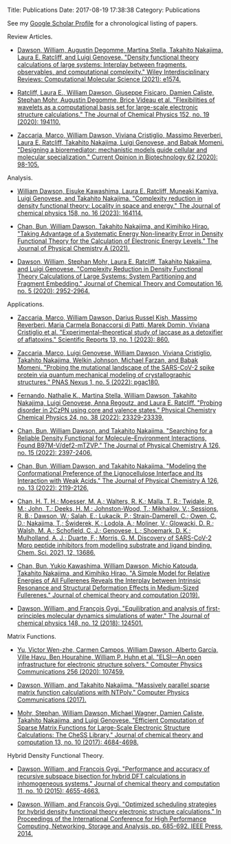 Title: Publications
Date: 2017-08-19 17:38:38
Category: Publications

See my [Google Scholar Profile](https://scholar.google.com/citations?user=WeydmtUAAAAJ&hl=en&oi=sra)
for a chronological listing of papers.

Review Articles.

- [Dawson, William, Augustin Degomme, Martina Stella, Takahito Nakajima, Laura E. Ratcliff, and Luigi Genovese. "Density functional theory calculations of large systems: Interplay between fragments, observables, and computational complexity." Wiley Interdisciplinary Reviews: Computational Molecular Science (2021): e1574.](https://doi.org/10.1002/wcms.1574)

- [Ratcliff, Laura E., William Dawson, Giuseppe Fisicaro, Damien Caliste, 
Stephan Mohr, Augustin Degomme, Brice Videau et al. "Flexibilities of 
wavelets as a computational basis set for large-scale electronic structure 
calculations." The Journal of Chemical Physics 152, no. 19 (2020): 
194110.](https://doi.org/10.1063/5.0004792)

- [Zaccaria, Marco, William Dawson, Viviana Cristiglio, Massimo Reverberi,
Laura E. Ratcliff, Takahito Nakajima, Luigi Genovese, and Babak Momeni.
"Designing a bioremediator: mechanistic models guide cellular and molecular
specialization." Current Opinion in Biotechnology 62 (2020): 98-105.
](https://doi.org/10.1016/j.copbio.2019.09.006)

Analysis.

- [William Dawson, Eisuke Kawashima, Laura E. Ratcliff, Muneaki Kamiya, Luigi Genovese, and Takahito Nakajima. "Complexity reduction in density functional theory: Locality in space and energy." The Journal of chemical physics 158, no. 16 (2023): 164114.](https://doi.org/10.1063/5.0142652)

- [Chan, Bun, William Dawson, Takahito Nakajima, and Kimihiko Hirao. "Taking Advantage of a Systematic Energy Non-linearity Error in Density Functional Theory for the Calculation of Electronic Energy Levels." The Journal of Physical Chemistry A (2021).](https://doi.org/10.1021/acs.jpca.1c06723)

- [Dawson, William, Stephan Mohr, Laura E. Ratcliff, Takahito Nakajima, 
and Luigi Genovese. "Complexity Reduction in Density Functional Theory 
Calculations of Large Systems: System Partitioning and Fragment 
Embedding." Journal of Chemical Theory and Computation 16, no. 5 (2020): 
2952-2964.](https://doi.org/10.1021/acs.jctc.9b01152)

Applications.

- [Zaccaria, Marco, William Dawson, Darius Russel Kish, Massimo Reverberi, Maria Carmela Bonaccorsi di Patti, Marek Domin, Viviana Cristiglio et al. "Experimental–theoretical study of laccase as a detoxifier of aflatoxins." Scientific Reports 13, no. 1 (2023): 860.](https://doi.org/10.1038/s41598-023-27519-1)

- [Zaccaria, Marco, Luigi Genovese, William Dawson, Viviana Cristiglio, Takahito Nakajima, Welkin Johnson, Michael Farzan, and Babak Momeni. "Probing the mutational landscape of the SARS-CoV-2 spike protein via quantum mechanical modeling of crystallographic structures." PNAS Nexus 1, no. 5 (2022): pgac180.](https://doi.org/10.1093/pnasnexus/pgac180)

- [Fernando, Nathalie K., Martina Stella, William Dawson, Takahito Nakajima, Luigi Genovese, Anna Regoutz, and Laura E. Ratcliff. "Probing disorder in 2CzPN using core and valence states." Physical Chemistry Chemical Physics 24, no. 38 (2022): 23329-23339.](https://doi.org/10.1039/D2CP02638D)

- [Chan, Bun, William Dawson, and Takahito Nakajima. "Searching for a Reliable Density Functional for Molecule–Environment Interactions, Found B97M-V/def2-mTZVP." The Journal of Physical Chemistry A 126, no. 15 (2022): 2397-2406.](https://doi.org/10.1021/acs.jpca.2c02032)

- [Chan, Bun, William Dawson, and Takahito Nakajima. "Modeling the Conformational Preference of the Lignocellulose Interface and Its Interaction with Weak Acids." The Journal of Physical Chemistry A 126, no. 13 (2022): 2119-2126.](https://doi.org/10.1021/acs.jpca.2c00308)

- [Chan, H. T. H.; Moesser, M. A.; Walters, R. K.; Malla, T. R.; Twidale, R. M.; John, T.; Deeks, H. M.; Johnston-Wood, T.; Mikhailov, V.; Sessions, R. B.; Dawson, W.; Salah, E.; Lukacik, P.; Strain-Damerell, C.; Owen, C. D.; Nakajima, T.; Świderek, K.; Lodola, A.; Moliner, V.; Glowacki, D. R.; Walsh, M. A.; Schofield, C. J.; Genovese, L.; Shoemark, D. K.; Mulholland, A. J.; Duarte, F.; Morris, G. M. Discovery of SARS-CoV-2 Mpro peptide inhibitors from modelling substrate and ligand binding. Chem. Sci. 2021, 12, 13686.](https://doi.org/10.1039/D1SC03628A)

- [Chan, Bun, Yukio Kawashima, William Dawson, Michio Katouda,
Takahito Nakajima, and Kimihiko Hirao. "A Simple Model for Relative Energies of
All Fullerenes Reveals the Interplay between Intrinsic Resonance and Structural
Deformation Effects in Medium-Sized Fullerenes." Journal of chemical theory and
computation (2019).
](https://doi.org/10.1021/acs.jctc.8b00981)

- [Dawson, William, and François Gygi. "Equilibration and analysis of
first-principles molecular dynamics simulations of water." The Journal of
chemical physics 148, no. 12 (2018): 124501.
](https://doi.org/10.1063/1.5018116)

Matrix Functions.

- [Yu, Victor Wen-zhe, Carmen Campos, William Dawson, Alberto García, Ville Havu, Ben Hourahine, William P. Huhn et al. "ELSI—An open infrastructure for electronic structure solvers." Computer Physics Communications 256 (2020): 107459.](https://doi.org/10.1016/j.cpc.2020.107459)

- [Dawson, William, and Takahito Nakajima. "Massively parallel sparse matrix
function calculations with NTPoly." Computer Physics Communications (2017).
](https://doi.org/10.1016/j.cpc.2017.12.010)

- [Mohr, Stephan, William Dawson, Michael Wagner, Damien Caliste, Takahito
Nakajima, and Luigi Genovese. "Efficient Computation of Sparse Matrix Functions
for Large-Scale Electronic Structure Calculations: The CheSS Library." Journal
of chemical theory and computation 13, no. 10 (2017): 4684-4698.
](https://doi.org/10.1021/acs.jctc.7b00348)

Hybrid Density Functional Theory.

- [Dawson, William, and Francois Gygi. "Performance and accuracy of recursive
subspace bisection for hybrid DFT calculations in inhomogeneous systems."
Journal of chemical theory and computation 11, no. 10 (2015): 4655-4663.
](https://doi.org/10.1021/acs.jctc.5b00826)

- [Dawson, William, and Francois Gygi. "Optimized scheduling strategies for
hybrid density functional theory electronic structure calculations." In
Proceedings of the International Conference for High Performance Computing,
Networking, Storage and Analysis, pp. 685-692. IEEE Press, 2014.
](https://doi.org/10.1109/SC.2014.61)
